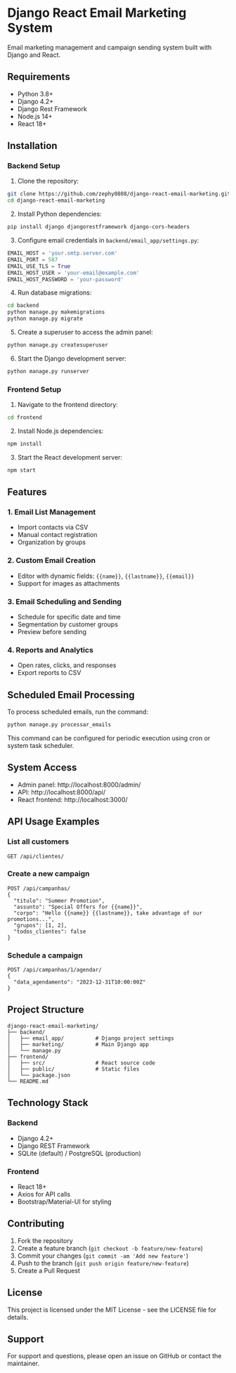 # Django React Email Marketing System

Email marketing management and campaign sending system built with Django and React.

## Requirements

- Python 3.8+
- Django 4.2+
- Django Rest Framework
- Node.js 14+
- React 18+

## Installation

### Backend Setup

1. Clone the repository:
```bash
git clone https://github.com/zephy0808/django-react-email-marketing.git
cd django-react-email-marketing
```

2. Install Python dependencies:
```bash
pip install django djangorestframework django-cors-headers
```

3. Configure email credentials in `backend/email_app/settings.py`:
```python
EMAIL_HOST = 'your.smtp.server.com'
EMAIL_PORT = 587
EMAIL_USE_TLS = True
EMAIL_HOST_USER = 'your-email@example.com'
EMAIL_HOST_PASSWORD = 'your-password'
```

4. Run database migrations:
```bash
cd backend
python manage.py makemigrations
python manage.py migrate
```

5. Create a superuser to access the admin panel:
```bash
python manage.py createsuperuser
```

6. Start the Django development server:
```bash
python manage.py runserver
```

### Frontend Setup

1. Navigate to the frontend directory:
```bash
cd frontend
```

2. Install Node.js dependencies:
```bash
npm install
```

3. Start the React development server:
```bash
npm start
```

## Features

### 1. Email List Management
- Import contacts via CSV
- Manual contact registration
- Organization by groups

### 2. Custom Email Creation
- Editor with dynamic fields: `{{name}}`, `{{lastname}}`, `{{email}}`
- Support for images as attachments

### 3. Email Scheduling and Sending
- Schedule for specific date and time
- Segmentation by customer groups
- Preview before sending

### 4. Reports and Analytics
- Open rates, clicks, and responses
- Export reports to CSV

## Scheduled Email Processing

To process scheduled emails, run the command:
```bash
python manage.py processar_emails
```

This command can be configured for periodic execution using cron or system task scheduler.

## System Access

- Admin panel: http://localhost:8000/admin/
- API: http://localhost:8000/api/
- React frontend: http://localhost:3000/

## API Usage Examples

### List all customers
```
GET /api/clientes/
```

### Create a new campaign
```
POST /api/campanhas/
{
  "titulo": "Summer Promotion",
  "assunto": "Special Offers for {{name}}",
  "corpo": "Hello {{name}} {{lastname}}, take advantage of our promotions...",
  "grupos": [1, 2],
  "todos_clientes": false
}
```

### Schedule a campaign
```
POST /api/campanhas/1/agendar/
{
  "data_agendamento": "2023-12-31T10:00:00Z"
}
```

## Project Structure

```
django-react-email-marketing/
├── backend/
│   ├── email_app/          # Django project settings
│   ├── marketing/          # Main Django app
│   └── manage.py
├── frontend/
│   ├── src/                # React source code
│   ├── public/             # Static files
│   └── package.json
└── README.md
```

## Technology Stack

### Backend
- Django 4.2+
- Django REST Framework
- SQLite (default) / PostgreSQL (production)

### Frontend
- React 18+
- Axios for API calls
- Bootstrap/Material-UI for styling

## Contributing

1. Fork the repository
2. Create a feature branch (`git checkout -b feature/new-feature`)
3. Commit your changes (`git commit -am 'Add new feature'`)
4. Push to the branch (`git push origin feature/new-feature`)
5. Create a Pull Request

## License

This project is licensed under the MIT License - see the LICENSE file for details.

## Support

For support and questions, please open an issue on GitHub or contact the maintainer.
